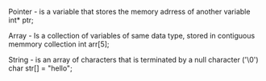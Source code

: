 Pointer - is a variable that stores the memory adrress of another variable
	int* ptr;

Array - Is a collection of variables of same data type, stored in contiguous memmory collection
	int arr[5];

String - is an array of characters that is terminated by a null character ('\0')
	char str[] = "hello";
